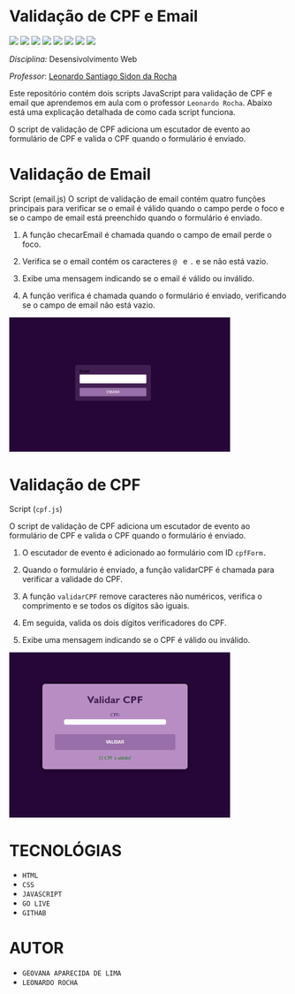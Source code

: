 # Validação de CPF e Email

<p><img align="" src="https://img.shields.io/badge/CSS3-1572B6?style=for-the-badge&logo=css3&logoColor=white">
<img align="" src="https://img.shields.io/badge/HTML5-E34F26?style=for-the-badge&logo=html5&logoColor=white">
<img align="" src="https://img.shields.io/badge/VSCode-0078D4?style=for-the-badge&logo=visual%20studio%20code&logoColor=white">
<img align="" src="https://img.shields.io/badge/GitHub-100000?style=for-the-badge&logo=github&logoColor=white">
<img align="" src="https://img.shields.io/badge/GIT-E44C30?style=for-the-badge&logo=git&logoColor=white ">
<img src="https://img.shields.io/badge/javascript-%23323330.svg?style=for-the-badge&logo=javascript&logoColor=%23F7DF1E">
<img src="https://img.shields.io/badge/github-%23121011.svg?style=for-the-badge&logo=github&logoColor=white">
<img src="https://img.shields.io/badge/OneDrive-0078D4.svg?style=for-the-badge&logo=microsoftonedrive&logoColor=white">
</p>

*Disciplina:* Desensivolvimento Web



*Professor*: [Leonardo Santiago Sidon da Rocha](https://github.com/LeonardoRochaMarista/)


Este repositório contém dois scripts JavaScript para validação de CPF e email que aprendemos em aula com o professor `Leonardo Rocha`. Abaixo está uma explicação detalhada de como cada script funciona.

O script de validação de CPF adiciona um escutador de evento ao formulário de CPF e valida o CPF quando o formulário é enviado.

# Validação de Email

Script (email.js)
O script de validação de email contém quatro funções principais para verificar se o email é válido quando o campo perde o foco e se o campo de email está preenchido quando o formulário é enviado.

1. A função checarEmail é chamada quando o campo de email perde o foco.

2. Verifica se o email contém os caracteres `@ ` e `.` e se não está vazio.

3. Exibe uma mensagem indicando se o email é válido ou inválido.

4. A função verifica é chamada quando o formulário é enviado, verificando se o campo de email não está vazio.

<img src="img/email.png" width=400px>

# Validação de CPF

Script (`cpf.js`)

O script de validação de CPF adiciona um escutador de evento ao formulário de CPF e valida o CPF quando o formulário é enviado. 

1. O escutador de evento é adicionado ao formulário com ID `cpfForm.`

2. Quando o formulário é enviado, a função validarCPF é chamada para verificar a validade do CPF.

3. A função `validarCPF` remove caracteres não numéricos, verifica o comprimento e se todos os dígitos são iguais.

4. Em seguida, valida os dois dígitos verificadores do CPF.

5. Exibe uma mensagem indicando se o CPF é válido ou inválido.

<img src="img/cpf.png" width=400px>

# TECNOLÓGIAS 
* `HTML`
* `CSS`
* `JAVASCRIPT`
* `GO LIVE`
* `GITHAB`

# AUTOR
* `GEOVANA APARECIDA DE LIMA`
* `LEONARDO ROCHA` 
